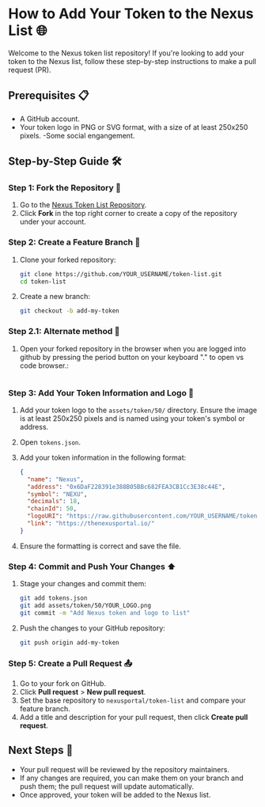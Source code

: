# How to Add Your Token to the Nexus List 🌐

Welcome to the Nexus token list repository! If you're looking to add your token to the Nexus list, follow these step-by-step instructions to make a pull request (PR).

## Prerequisites 📋

- A GitHub account.
- Your token logo in PNG or SVG format, with a size of at least 250x250 pixels.
-Some social engangement.

## Step-by-Step Guide 🛠️

### Step 1: Fork the Repository 🍴

1. Go to the [Nexus Token List Repository](https://github.com/nexusportal/token-list).
2. Click **Fork** in the top right corner to create a copy of the repository under your account.

### Step 2: Create a Feature Branch 🔀

1. Clone your forked repository:

    ```bash
    git clone https://github.com/YOUR_USERNAME/token-list.git
    cd token-list
    ```

2. Create a new branch:

    ```bash
    git checkout -b add-my-token
    ```
### Step 2.1: Alternate method 🔀

1. Open your forked repository in the browser when you are logged into github by pressing the period button on your keyboard "." to open vs code browser.:

    ```Press period on keyboard to open vs code in browser
    ```

### Step 3: Add Your Token Information and Logo 📝

1. Add your token logo to the `assets/token/50/` directory. Ensure the image is at least 250x250 pixels and is named using your token's symbol or address.

2. Open `tokens.json`.
3. Add your token information in the following format:

    ```json
    {
      "name": "Nexus",
      "address": "0x6DaF228391e388B05BBc682FEA3CB1Cc3E38c44E",
      "symbol": "NEXU",
      "decimals": 18,
      "chainId": 50,
      "logoURI": "https://raw.githubusercontent.com/YOUR_USERNAME/token-list/main/assets/token/50/NEXU.png",
      "link": "https://thenexusportal.io/"
    }
    ```

4. Ensure the formatting is correct and save the file.

### Step 4: Commit and Push Your Changes ⬆️

1. Stage your changes and commit them:

    ```bash
    git add tokens.json
    git add assets/token/50/YOUR_LOGO.png
    git commit -m "Add Nexus token and logo to list"
    ```

2. Push the changes to your GitHub repository:

    ```bash
    git push origin add-my-token
    ```

### Step 5: Create a Pull Request 📤

1. Go to your fork on GitHub.
2. Click **Pull request** > **New pull request**.
3. Set the base repository to `nexusportal/token-list` and compare your feature branch.
4. Add a title and description for your pull request, then click **Create pull request**.

## Next Steps 🔄

- Your pull request will be reviewed by the repository maintainers.
- If any changes are required, you can make them on your branch and push them; the pull request will update automatically.
- Once approved, your token will be added to the Nexus list.
